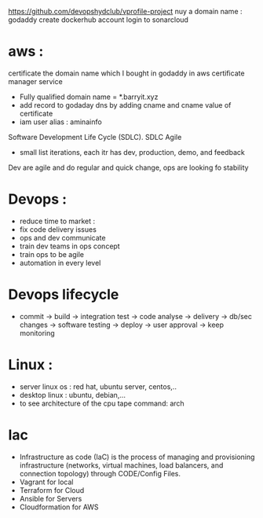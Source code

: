 https://github.com/devopshydclub/vprofile-project
nuy a domain name : godaddy
create dockerhub account
login to sonarcloud


# aws : 
 certificate the domain name which I bought in godaddy in aws certificate manager service 
- Fully qualified domain name = *.barryit.xyz
- add record to godaday dns by adding cname and cname value of certificate
- iam user alias : aminainfo


Software Development Life Cycle (SDLC).
SDLC Agile 
- small list iterations, each itr has dev, production, demo, and feedback

Dev are agile and do regular and quick change, ops are looking fo stability

# Devops : 
- reduce time to market :
- fix code delivery issues
- ops and dev communicate
- train dev teams in ops concept
- train ops to be agile
- automation in every level

# Devops lifecycle
- commit -> build -> integration test -> code analyse -> delivery -> db/sec changes ->  software testing -> deploy -> user approval -> keep monitoring

# Linux :
- server linux os : red hat, ubuntu server, centos,..
- desktop linux : ubuntu, debian,...
- to see architecture of the cpu tape command: arch

# Iac
- Infrastructure as code (IaC) is the process of managing and provisioning infrastructure (networks, virtual machines, load balancers, and connection topology) through CODE/Config Files.
- Vagrant for local
- Terraform for Cloud
- Ansible for Servers
- Cloudformation for AWS

